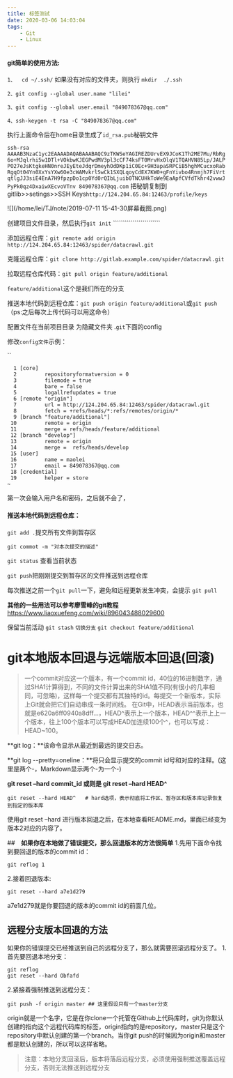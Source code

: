 ```yaml
---
title: 标签测试
date: 2020-03-06 14:03:04
tags: 
	- Git
	- Linux
---
```

#### git简单的使用方法:

`1、  cd ~/.ssh/`    如果没有对应的文件夹，则执行  `mkdir  ./.ssh`

`2、git config --global user.name "lilei"`

`3、git config --global user.email "849078367@qq.com"`

`4、ssh-keygen -t rsa -C "849078367@qq.com"`

执行上面命令后在home目录生成了`id_rsa.pub`秘钥文件

 `ssh-rsa AAAAB3NzaC1yc2EAAAADAQABAAABAQC9zTKWSeYAGIREZDUrvEX9JCoK1Th2ME7Mu/RbRg6o+MJqlrhi5w1DTl+VOkbwKJEGPwdMV3pl3cCF74ksFT0MrvHxOlqV1TQAHVN85Lp/JALPPO27eJsKtgkeHN0nreJEyEteJdqrDmeyhOdDKp1iC0Ec+9H3apaSRPCiB5hghMCucxoRabRgqOt04Yn0XxYsYXw6Oe3cWAMvkrlSwCk1SXQLqoyCdEX7KW0+gFnYivbo4Rnmjh7FiVrtqtlgJJ3siE4EnA7H9fpzpDo1cp0Yd0rQIbLjuib0TNCUHkToWe9EaApfCVfdTkhr42vwwJPyPk0qz4DxaiwXEcvoVTnv 849078367@qq.com`
 把秘钥复制到gitlib>>setings>>SSH Keys`http://124.204.65.84:12463/profile/keys`

![](/home/lei/TJ/note/2019-07-11 15-41-30屏幕截图.png)



创建项目文件目录，然后执行`git init`   ````````````````````````

添加远程仓库：`git remote add origin http://124.204.65.84:12463/spider/datacrawl.git`

克隆远程仓库：`git clone http://gitlab.example.com/spider/datacrawl.git`

拉取远程仓库代码：`git pull origin feature/additional`

`feature/additional`这个是我们所在的分支

推送本地代码到远程仓库：`git push origin feature/additional`或`git push`（ps:之后每次上传代码可以用这命令）

配置文件在当前项目目录 为隐藏文件夹 .`git`下面的config

修改`config文件`示例：

``

```linux
  1 [core]
  2         repositoryformatversion = 0
  3         filemode = true
  4         bare = false
  5         logallrefupdates = true
  6 [remote "origin"]
  7         url = http://124.204.65.84:12463/spider/datacrawl.git
  8         fetch = +refs/heads/*:refs/remotes/origin/*
  9 [branch "feature/additional"]
 10         remote = origin
 11         merge = refs/heads/feature/additional
 12 [branch "develop"]
 13         remote = origin
 14         merge =  refs/heads/develop
 15 [user]
 16         name = maolei
 17         email = 849078367@qq.com
 18 [credential]
 19         helper = store
~                                 
```

第一次会输入用户名和密码，之后就不会了，

#### 推送本地代码到远程仓库：

`git add .`提交所有文件到暂存区

`git commot -m "对本次提交的描述"`

`git status` 查看当前状态

`git push`把刚刚提交到暂存区的文件推送到远程仓库

每次推送之前一个`git pull`一下，避免和远程更新发生冲突，会提示 `git pull`

**其他的一些用法可以参考廖雪峰的git教程**https://www.liaoxuefeng.com/wiki/896043488029600



保留当前活动  `git stash`
`切换分支`  `git checkout feature/additional` 

# git本地版本回退与远端版本回退(回滚)

> 一个commit对应这一个版本，有一个commit id，40位的16进制数字，通过SHA1计算得到，不同的文件计算出来的SHA1值不同(有很小的几率相同，可忽略)，这样每一个提交都有其独特的id。每提交一个新版本，实际上Git就会把它们自动串成一条时间线。
> 在Git中，HEAD表示当前版本，也就是e620a6ff0940a8dff…，HEAD^表示上一个版本，HEAD^^表示上上一个版本，往上100个版本可以写成HEAD加连续100个^，也可以写成：HEAD~100。
>

**git log：**该命令显示从最近到最远的提交日志。

**git log --pretty=oneline：**将只会显示提交的commit id号和对应的注释。(这里是两个-，Markdown显示两个-为一个-)

**git reset –hard commit_id 或则是 git reset –hard HEAD^**

```
git reset --hard HEAD^   # hard选项，表示彻底将工作区、暂存区和版本库记录恢复到指定的版本库
```

使用git reset –hard 进行版本回退之后，在本地查看README.md，里面已经变为版本2对应的内容了。

##　**如果你在本地做了错误提交，那么回退版本的方法很简单**
1.先用下面命令找到要回退的版本的commit id：

```
git reflog 1
```

2.接着回退版本:

```
git reset --hard a7e1d279
```

a7e1d279就是你要回退的版本的commit id的前面几位。

## 远程分支版本回退的方法
如果你的错误提交已经推送到自己的远程分支了，那么就需要回滚远程分支了。
1.首先要回退本地分支：

```shell
git reflog
git reset --hard Obfafd
```

2.紧接着强制推送到远程分支：

```shell
git push -f origin master ## 这里假设只有一个master分支
```

origin就是一个名字，它是在你clone一个托管在Github上代码库时，git为你默认创建的指向这个远程代码库的标签，origin指向的是repository，master只是这个repository中默认创建的第一个branch。当你git push的时候因为origin和master都是默认创建的，所以可以这样省略。


> 注意：本地分支回滚后，版本将落后远程分支，必须使用强制推送覆盖远程分支，否则无法推送到远程分支
>  


